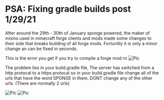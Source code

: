 # PSA: Fixing gradle builds post 1/29/21
After around the 29th - 30th of January sponge powered, the maker of mixins used in minecraft forge clients and mods made some changes to their side that breaks building of all forge mods. Fortunitly it is only a minor change an can be fixed in seconds.

This is the error you get if you try to compile a forge mod rn
![Pic](https://media.discordapp.net/attachments/712745558673981510/806005063180353596/Error.png?width=2520&height=476)


The problem lies in your build.gradle file, The server has switched from a http protocal to a https protocal so in your build.gradle file change all of the urls that have the word SPONGE in them. DONT change any of the other urls. (There are normally 2 urls)

![Pic](https://media.discordapp.net/attachments/712745558673981510/806005076602257408/url.png)
![Pic](https://media.discordapp.net/attachments/712745558673981510/806005089751924756/url2.png)

